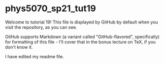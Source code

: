 # phys5070_sp21_tut19

Welcome to tutorial 19!  This file is displayed by GitHub by default
when you visit the repository, as you can see.

GitHub supports Markdown (a variant called "GitHub-flavored", specifically)
for formatting of this file - I'll cover that in the bonus lecture on
TeX, if you don't know it.

I have edited my readme file.
